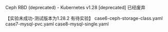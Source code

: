 Ceph RBD (deprecated) - Kubernetes v1.28 [deprecated] 已经废弃

【实验未成功-测试版本为1.28.2 有待实验】
case6-ceph-storage-class.yaml
case7-mysql-pvc.yaml
case8-mysql-single.yaml
